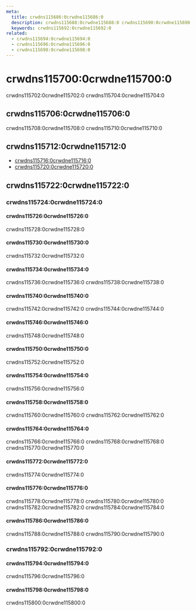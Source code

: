 ```yaml
---
meta:
  title: crwdns115686:0crwdne115686:0
  description: crwdns115688:0crwdne115688:0 crwdns115690:0crwdne115690:0
  keywords: crwdns115692:0crwdne115692:0
related:
  - crwdns115694:0crwdne115694:0
  - crwdns115696:0crwdne115696:0
  - crwdns115698:0crwdne115698:0
---
```


# crwdns115700:0crwdne115700:0

crwdns115702:0crwdne115702:0 crwdns115704:0crwdne115704:0

<entry-ad />

## crwdns115706:0crwdne115706:0

crwdns115708:0crwdne115708:0 crwdns115710:0crwdne115710:0

<usage name="v-slider" />

## crwdns115712:0crwdne115712:0

- [crwdns115716:0crwdne115716:0](crwdns115714:0crwdne115714:0)
- [crwdns115720:0crwdne115720:0](crwdns115718:0crwdne115718:0)

## crwdns115722:0crwdne115722:0

### crwdns115724:0crwdne115724:0

#### crwdns115726:0crwdne115726:0

crwdns115728:0crwdne115728:0

<example file="v-slider/prop-colors" />

#### crwdns115730:0crwdne115730:0

crwdns115732:0crwdne115732:0

<example file="v-slider/prop-disabled" />

#### crwdns115734:0crwdne115734:0

crwdns115736:0crwdne115736:0 crwdns115738:0crwdne115738:0

<example file="v-slider/prop-discrete" />

#### crwdns115740:0crwdne115740:0

crwdns115742:0crwdne115742:0 crwdns115744:0crwdne115744:0

<example file="v-slider/prop-icons" />

#### crwdns115746:0crwdne115746:0

crwdns115748:0crwdne115748:0

<example file="v-slider/prop-inverse-label" />

#### crwdns115750:0crwdne115750:0

crwdns115752:0crwdne115752:0

<example file="v-slider/prop-min-and-max" />

#### crwdns115754:0crwdne115754:0

crwdns115756:0crwdne115756:0

<example file="v-slider/prop-readonly" />

#### crwdns115758:0crwdne115758:0

crwdns115760:0crwdne115760:0 crwdns115762:0crwdne115762:0

<example file="v-slider/prop-step" />

#### crwdns115764:0crwdne115764:0

crwdns115766:0crwdne115766:0 crwdns115768:0crwdne115768:0 crwdns115770:0crwdne115770:0

<example file="v-slider/prop-thumb" />

#### crwdns115772:0crwdne115772:0

crwdns115774:0crwdne115774:0

<example file="v-slider/prop-ticks" />

#### crwdns115776:0crwdne115776:0

crwdns115778:0crwdne115778:0 crwdns115780:0crwdne115780:0 crwdns115782:0crwdne115782:0 crwdns115784:0crwdne115784:0

<example file="v-slider/prop-validation" />

#### crwdns115786:0crwdne115786:0

crwdns115788:0crwdne115788:0 crwdns115790:0crwdne115790:0

<example file="v-slider/prop-vertical" />

### crwdns115792:0crwdne115792:0

#### crwdns115794:0crwdne115794:0

crwdns115796:0crwdne115796:0

<example file="v-slider/slot-append-and-prepend" />

#### crwdns115798:0crwdne115798:0

crwdns115800:0crwdne115800:0

<example file="v-slider/slot-append-text-field" />

<backmatter />
